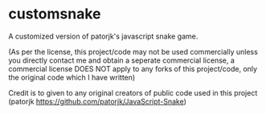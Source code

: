 # customsnake
A customized version of patorjk's javascript snake game.

(As per the license, this project/code may not be used commercially unless you directly contact me and obtain a seperate commercial license, a commercial license DOES NOT apply to any forks of this project/code, only the original code which I have written)

Credit is to given to any original creators of public code used in this project (patorjk https://github.com/patorjk/JavaScript-Snake)
